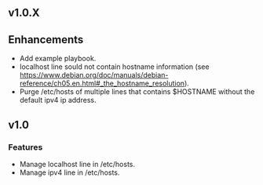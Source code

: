 ## v1.0.X

## Enhancements
* Add example playbook.
* localhost line sould not contain hostname information (see https://www.debian.org/doc/manuals/debian-reference/ch05.en.html#_the_hostname_resolution).
* Purge /etc/hosts of multiple lines that contains $HOSTNAME without the default ipv4 ip address.

## v1.0

### Features
* Manage localhost line in /etc/hosts.
* Manage ipv4 line in /etc/hosts.
